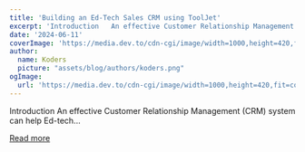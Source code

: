 ```yaml
---
title: 'Building an Ed-Tech Sales CRM using ToolJet'
excerpt: 'Introduction   An effective Customer Relationship Management (CRM) system can help Ed-tech...'
date: '2024-06-11'
coverImage: 'https://media.dev.to/cdn-cgi/image/width=1000,height=420,fit=cover,gravity=auto,format=auto/https%3A%2F%2Fdev-to-uploads.s3.amazonaws.com%2Fuploads%2Farticles%2Fhfkgjn3xvd24odzxmf6z.png'
author:
  name: Koders
  picture: "assets/blog/authors/koders.png"
ogImage:
  url: 'https://media.dev.to/cdn-cgi/image/width=1000,height=420,fit=cover,gravity=auto,format=auto/https%3A%2F%2Fdev-to-uploads.s3.amazonaws.com%2Fuploads%2Farticles%2Fhfkgjn3xvd24odzxmf6z.png'
---
```


Introduction   An effective Customer Relationship Management (CRM) system can help Ed-tech...

[Read more](https://dev.to/tooljet/building-an-ed-tech-sales-crm-using-tooljet-3e2i)
